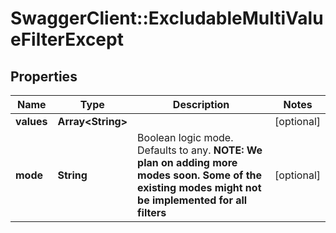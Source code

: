 # SwaggerClient::ExcludableMultiValueFilterExcept

## Properties
Name | Type | Description | Notes
------------ | ------------- | ------------- | -------------
**values** | **Array&lt;String&gt;** |  | [optional] 
**mode** | **String** | Boolean logic mode. Defaults to any. **NOTE: We plan on adding more modes soon. Some of the existing modes might not be implemented for all filters** | [optional] 


